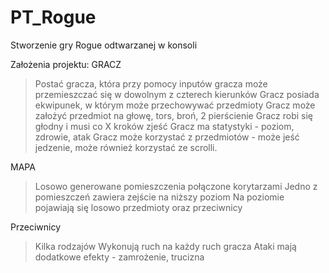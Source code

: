 # PT_Rogue
Stworzenie gry Rogue odtwarzanej w konsoli

Założenia projektu:
GRACZ
>Postać gracza, która przy pomocy inputów gracza może przemieszczać się w dowolnym z czterech kierunków
>Gracz posiada ekwipunek, w którym może przechowywać przedmioty
>Gracz może założyć przedmiot na głowę, tors, broń, 2 pierścienie
>Gracz robi się głodny i musi co X kroków zjeść
>Gracz ma statystyki - poziom, zdrowie, atak
>Gracz może korzystać z przedmiotów - może jeść jedzenie, może również korzystać ze scrolli.

MAPA
>Losowo generowane pomieszczenia połączone korytarzami
>Jedno z pomieszczeń zawiera zejście na niższy poziom
>Na poziomie pojawiają się losowo przedmioty oraz przeciwnicy

Przeciwnicy
>Kilka rodzajów
>Wykonują ruch na każdy ruch gracza
>Ataki mają dodatkowe efekty - zamrożenie, trucizna

